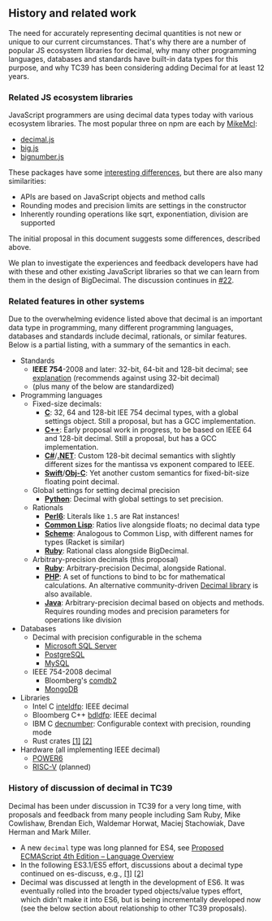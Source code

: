 ## History and related work

The need for accurately representing decimal quantities is not new or unique to our current circumstances. That's why there are a number of popular JS ecosystem libraries for decimal, why many other programming languages, databases and standards have built-in data types for this purpose, and why TC39 has been considering adding Decimal for at least 12 years.

### Related JS ecosystem libraries

JavaScript programmers are using decimal data types today with various ecosystem libraries. The most popular three on npm are each by [MikeMcl](https://github.com/mikemcl):
- [decimal.js](http://mikemcl.github.io/decimal.js/)
- [big.js](https://mikemcl.github.io/big.js/)
- [bignumber.js](https://mikemcl.github.io/bignumber.js/)

These packages have some [interesting differences](https://github.com/MikeMcl/big.js/wiki), but there are also many similarities:
- APIs are based on JavaScript objects and method calls
- Rounding modes and precision limits are settings in the constructor
- Inherently rounding operations like sqrt, exponentiation, division are supported

The initial proposal in this document suggests some differences, described above.

We plan to investigate the experiences and feedback developers have had with these and other existing JavaScript libraries so that we can learn from them in the design of BigDecimal. The discussion continues in [#22](https://github.com/littledan/proposal-bigdecimal/issues/22).

### Related features in other systems

Due to the overwhelming evidence listed above that decimal is an important data type in programming, many different programming languages, databases and standards include decimal, rationals, or similar features. Below is a partial listing, with a summary of the semantics in each.

- Standards
    - **IEEE 754**-2008 and later: 32-bit, 64-bit and 128-bit decimal; see [explanation](https://en.wikipedia.org/wiki/Decimal_floating_point#IEEE_754-2008_encoding) (recommends against using 32-bit decimal)
    - (plus many of the below are standardized)
- Programming languages
    - Fixed-size decimals:
        - **[C](http://www.open-std.org/JTC1/SC22/WG14/www/docs/n1312.pdf)**: 32, 64 and 128-bit IEE 754 decimal types, with a global settings object. Still a proposal, but has a GCC implementation.
        - **[C++](http://www.open-std.org/jtc1/sc22/wg21/docs/papers/2014/n3871.html)**: Early proposal work in progress, to be based on IEEE 64 and 128-bit decimal. Still a proposal, but has a GCC implementation.
        - **[C#](https://docs.microsoft.com/en-us/dotnet/csharp/language-reference/keywords/decimal)**/**[.NET](https://msdn.microsoft.com/en-us/library/system.decimal(v=vs.110).aspx)**: Custom 128-bit decimal semantics with slightly different sizes for the mantissa vs exponent compared to IEEE.
        - **[Swift](https://developer.apple.com/documentation/foundation/decimal)**/**[Obj-C](https://developer.apple.com/documentation/foundation/nsdecimal?language=objc)**: Yet another custom semantics for fixed-bit-size floating point decimal.
    - Global settings for setting decimal precision
        - **[Python](https://docs.python.org/2/library/decimal.html)**: Decimal with global settings to set precision.
    - Rationals
        - **[Perl6](https://docs.perl6.org/type/Rat)**: Literals like `1.5` are Rat instances!
        - **[Common Lisp](http://www.lispworks.com/documentation/lw50/CLHS/Body/t_ratio.htm#ratio)**: Ratios live alongside floats; no decimal data type
        - **[Scheme](http://www.schemers.org/Documents/Standards/R5RS/HTML/r5rs-Z-H-9.html#%_sec_6.2)**: Analogous to Common Lisp, with different names for types (Racket is similar)
        - **[Ruby](https://ruby-doc.org/core-2.6.5/Rational.html)**: Rational class alongside BigDecimal.
    - Arbitrary-precision decimals (this proposal)
        - **[Ruby](https://ruby-doc.org/stdlib-2.4.0/libdoc/bigdecimal/rdoc/BigDecimal.html)**: Arbitrary-precision Decimal, alongside Rational.
        - **[PHP](http://php.net/manual/en/book.bc.php)**: A set of functions to bind to bc for mathematical calculations. An alternative community-driven [Decimal library](https://php-decimal.io/) is also available.
        - **[Java](https://docs.oracle.com/en/java/javase/13/docs/api/java.base/java/math/BigDecimal.html)**: Arbitrary-precision decimal based on objects and methods. Requires rounding modes and precision parameters for operations like division
- Databases
    - Decimal with precision configurable in the schema
        - [Microsoft SQL Server](https://docs.microsoft.com/en-us/sql/t-sql/data-types/decimal-and-numeric-transact-sql)
        - [PostgreSQL](https://www.postgresql.org/docs/9.1/static/datatype-numeric.html)
        - [MySQL](https://dev.mysql.com/doc/refman/5.7/en/precision-math-decimal-characteristics.html)
    - IEEE 754-2008 decimal
        - Bloomberg's [comdb2](https://bloomberg.github.io/comdb2/decimals.html)
        - [MongoDB](https://docs.mongodb.com/manual/core/shell-types/#shell-type-decimal)
- Libraries
    - Intel C [inteldfp](https://software.intel.com/en-us/articles/intel-decimal-floating-point-math-library): IEEE decimal
    - Bloomberg C++ [bdldfp](https://github.com/bloomberg/bde/blob/master/groups/bdl/bdldfp/bdldfp_decimal.h): IEEE decimal
    - IBM C [decnumber](http://speleotrove.com/decimal/decnumber.html): Configurable context with precision, rounding mode
    - Rust crates [[1]](https://crates.io/crates/decimal) [[2]](https://crates.io/crates/bigdecimal)
- Hardware (all implementing IEEE decimal)
    - [POWER6](https://www.ibm.com/developerworks/community/wikis/home?lang=en#!/wiki/Power+Systems/page/POWER6+Decimal+Floating+Point+(DFP))
    - [RISC-V](https://en.wikichip.org/wiki/risc-v/standard_extensions) (planned)

### History of discussion of decimal in TC39

Decimal has been under discussion in TC39 for a very long time, with proposals and feedback from many people including Sam Ruby, Mike Cowlishaw, Brendan Eich, Waldemar Horwat, Maciej Stachowiak, Dave Herman and Mark Miller.
- A new `decimal` type was long planned for ES4, see [Proposed ECMAScript 4th Edition – Language Overview](https://www.ecma-international.org/activities/Languages/Language%20overview.pdf)
- In the following ES3.1/ES5 effort, discussions about a decimal type continued on es-discuss, e.g., [[1]](https://mail.mozilla.org/pipermail/es-discuss/2008-August/007244.html) [[2]](https://mail.mozilla.org/pipermail/es-discuss/2008-September/007466.html)
- Decimal was discussed at length in the development of ES6. It was eventually rolled into the broader typed objects/value types effort, which didn't make it into ES6, but is being incrementally developed now (see the below section about relationship to other TC39 proposals).


